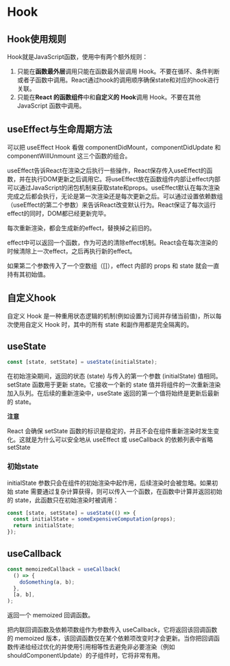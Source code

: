 # Hook

## Hook使用规则

Hook就是JavaScript函数，使用中有两个额外规则：
1. 只能在**函数最外层**调用只能在函数最外层调用 Hook。不要在循环、条件判断或者子函数中调用。React通过hook的调用顺序确保state和对应的hook进行关联。
2. 只能在**React 的函数组件**中和**自定义的 Hook**调用 Hook。不要在其他 JavaScript 函数中调用。

## useEffect与生命周期方法
可以把 useEffect Hook 看做 componentDidMount，componentDidUpdate 和 componentWillUnmount 这三个函数的组合。

useEffect告诉React在渲染之后执行一些操作，React保存传入useEffect的函数，并在执行DOM更新之后调用它。将useEffect放在函数组件内部让effect内部可以通过JavaScript的闭包机制来获取state和props。useEffect默认在每次渲染完成之后都会执行，无论是第一次渲染还是每次更新之后。可以通过设置依赖数组（useEffect的第二个参数）来告诉React改变默认行为。React保证了每次运行effect的同时，DOM都已经更新完毕。

每次重新渲染，都会生成新的effect，替换掉之前旧的。

effect中可以返回一个函数，作为可选的清除effect机制。React会在每次渲染的时候清除上一次effect，之后再执行新的effect。

如果第二个参数传入了一个空数组（[]），effect 内部的 props 和 state 就会一直持有其初始值。

## 自定义hook
自定义 Hook 是一种重用状态逻辑的机制(例如设置为订阅并存储当前值)，所以每次使用自定义 Hook 时，其中的所有 state 和副作用都是完全隔离的。

## useState
```js 
const [state, setState] = useState(initialState);
```

在初始渲染期间，返回的状态 (state) 与传入的第一个参数 (initialState) 值相同。setState 函数用于更新 state。它接收一个新的 state 值并将组件的一次重新渲染加入队列。在后续的重新渲染中，useState 返回的第一个值将始终是更新后最新的 state。

**注意**

React 会确保 setState 函数的标识是稳定的，并且不会在组件重新渲染时发生变化。这就是为什么可以安全地从 useEffect 或 useCallback 的依赖列表中省略 setState

### 初始state
initialState 参数只会在组件的初始渲染中起作用，后续渲染时会被忽略。如果初始 state 需要通过复杂计算获得，则可以传入一个函数，在函数中计算并返回初始的 state，此函数只在初始渲染时被调用：
```js
const [state, setState] = useState(() => {
  const initialState = someExpensiveComputation(props);
  return initialState;
});

```

## useCallback
```js
const memoizedCallback = useCallback(
  () => {
    doSomething(a, b);
  },
  [a, b],
);

```

返回一个 memoized 回调函数。

把内联回调函数及依赖项数组作为参数传入 useCallback，它将返回该回调函数的 memoized 版本，该回调函数仅在某个依赖项改变时才会更新。当你把回调函数传递给经过优化的并使用引用相等性去避免非必要渲染（例如 shouldComponentUpdate）的子组件时，它将非常有用。